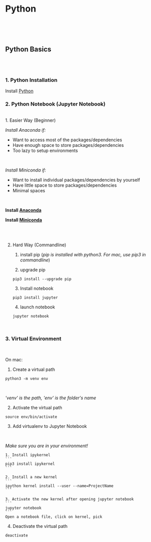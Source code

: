 # Python


<br /><br /><br />
## Python Basics
<br /><br />
### 1. Python Installation

Install [Python](https://www.python.org/downloads/)
<br />
### 2. Python Notebook (Jupyter Notebook)
<br />
1. Easier Way (Beginner)

*Install Anaconda if:*
* Want to access most of the packages/dependencies
* Have enough space to store packages/dependencies
* Too lazy to setup environments
<br />

*Install Miniconda if:*
* Want to install individual packages/dependencies by yourself
* Have little space to store packages/dependencies
* Minimal spaces
<br />

**Install [Anaconda](https://www.anaconda.com/)**

**Install [Miniconda](https://docs.conda.io/en/latest/miniconda.html)**

<br /><br />

2. Hard Way (Commandline)

	1. install pip (*pip is installed with python3. For mac, use pip3 in commandline*)

	2. upgrade pip
	```
	pip3 install --upgrade pip
	```

	3. Install notebook
	```
	pip3 install jupyter
	```

	4. launch notebook
	```
	jupyter notebook
	```
<br />

### 3. Virtual Environment
<br />

On mac:
<br />

1. Create a virtual path
```
python3 -m venv env
```
<br />

*'venv' is the path, 'env' is the folder's name*
<br />

2. Activate the virtual path

```
source env/bin/activate
```

3. Add virtualenv to Jupyter Notebook
<br />

*Make sure you are in your environment!*

	1. Install ipykernel
	```
	pip3 install ipykernel
	```

	2. Install a new kernel
	```
	ipython kernel install --user --name=ProjectName
	```
	
	3. Activate the new kernel after opening jupyter notebook
	```
	jupyter notebook
	```
	Open a notebook file, click on kernel, pick


4. Deactivate the virtual path

```
deactivate 
```


